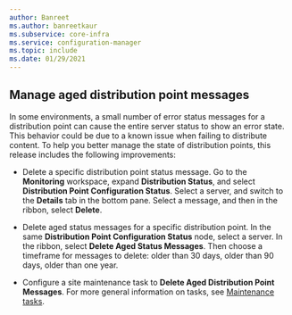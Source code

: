 ```yaml
---
author: Banreet
ms.author: banreetkaur
ms.subservice: core-infra
ms.service: configuration-manager
ms.topic: include
ms.date: 01/29/2021
---
```


## <a name="bkmk_distmsg"></a> Manage aged distribution point messages

<!--8561493-->

In some environments, a small number of error status messages for a distribution point can cause the entire server status to show an error state. This behavior could be due to a known issue when failing to distribute content. To help you better manage the state of distribution points, this release includes the following improvements:

- Delete a specific distribution point status message. Go to the **Monitoring** workspace, expand **Distribution Status**, and select **Distribution Point Configuration Status**. Select a server, and switch to the **Details** tab in the bottom pane. Select a message, and then in the ribbon, select **Delete**.

- Delete aged status messages for a specific distribution point. In the same **Distribution Point Configuration Status** node, select a server. In the ribbon, select **Delete Aged Status Messages**. Then choose a timeframe for messages to delete: older than 30 days, older than 90 days, older than one year.

- Configure a site maintenance task to **Delete Aged Distribution Point Messages**. For more general information on tasks, see [Maintenance tasks](../../../../servers/manage/maintenance-tasks.md).
